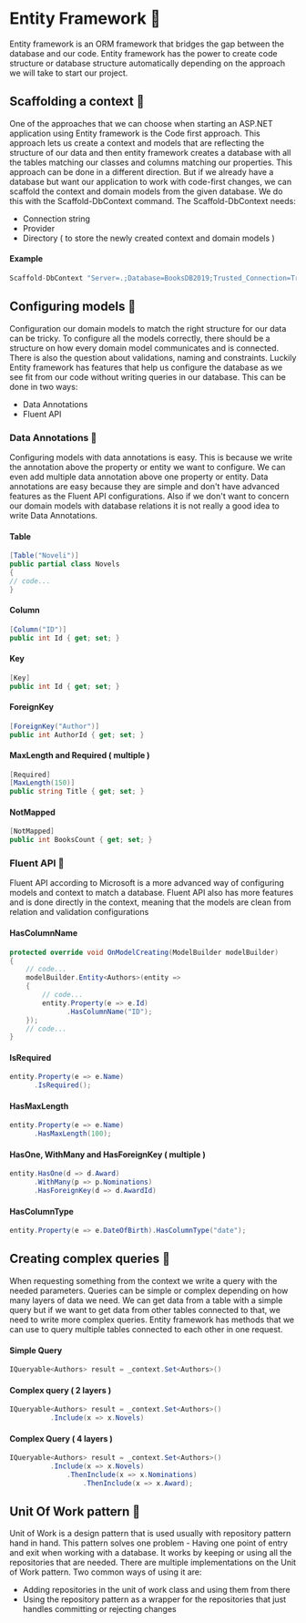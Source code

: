 # Entity Framework 🥐
Entity framework is an ORM framework that bridges the gap between the database and our code. Entity framework has the power to create code structure or database structure automatically depending on the approach we will take to start our project. 
## Scaffolding a context 🔸
One of the approaches that we can choose when starting an ASP.NET application using Entity framework is the Code first approach. This approach lets us create a context and models that are reflecting the structure of our data and then entity framework creates a database with all the tables matching our classes and columns matching our properties. This approach can be done in a different direction. But if we already have a database but want our application to work with code-first changes, we can scaffold the context and domain models from the given database. We do this with the Scaffold-DbContext command. The Scaffold-DbContext needs:
* Connection string
* Provider
* Directory ( to store the newly created context and domain models )

#### Example
```csharp aspnet
Scaffold-DbContext "Server=.;Database=BooksDB2019;Trusted_Connection=True;" Microsoft.EntityFrameworkCore.SqlServer -OutputDir Domain
```
## Configuring models 🔸
Configuration our domain models to match the right structure for our data can be tricky. To configure all the models correctly, there should be a structure on how every domain model communicates and is connected. There is also the question about validations, naming and constraints. Luckily Entity framework has features that help us configure the database as we see fit from our code without writing queries in our database. This can be done in two ways:
* Data Annotations
* Fluent API 
### Data Annotations 🔽
Configuring models with data annotations is easy. This is because we write the annotation above the property or entity we want to configure. We can even add multiple data annotation above one property or entity. Data annotations are easy because they are simple and don't have advanced features as the Fluent API configurations. Also if we don't want to concern our domain models with database relations it is not really a good idea to write Data Annotations. 
#### Table
```csharp
[Table("Noveli")]
public partial class Novels
{
// code...
}
```
#### Column
```csharp
[Column("ID")]
public int Id { get; set; }
```
#### Key
```csharp
[Key]
public int Id { get; set; }	
```
#### ForeignKey
```csharp
[ForeignKey("Author")]
public int AuthorId { get; set; }
```
#### MaxLength and Required ( multiple )
```csharp
[Required]
[MaxLength(150)]
public string Title { get; set; }
```
#### NotMapped 
```csharp
[NotMapped]
public int BooksCount { get; set; }
```
### Fluent API 🔽
Fluent API according to Microsoft is a more advanced way of configuring models and context to match a database. Fluent API also has more features and is done directly in the context, meaning that the models are clean from relation and validation configurations
#### HasColumnName
```csharp
protected override void OnModelCreating(ModelBuilder modelBuilder)
{
	// code...
    modelBuilder.Entity<Authors>(entity =>
    {
	    // code...
        entity.Property(e => e.Id)
	          .HasColumnName("ID");
    });
    // code...
}
```
#### IsRequired
```csharp
entity.Property(e => e.Name)
	  .IsRequired();
```
#### HasMaxLength
```csharp
entity.Property(e => e.Name)
	  .HasMaxLength(100);
```
#### HasOne, WithMany and HasForeignKey ( multiple )
```csharp
entity.HasOne(d => d.Award)
      .WithMany(p => p.Nominations)
      .HasForeignKey(d => d.AwardId)
```
#### HasColumnType
```csharp
entity.Property(e => e.DateOfBirth).HasColumnType("date");
```
## Creating complex queries 🔸
When requesting something from the context we write a query with the needed parameters. Queries can be simple or complex depending on how many layers of data we need. We can get data from a table with a simple query but if we want to get data from other tables connected to that, we need to write more complex queries. Entity framework has methods that we can use to query multiple tables connected to each other in one request.
#### Simple Query
```csharp
IQueryable<Authors> result = _context.Set<Authors>()
```
#### Complex query ( 2 layers )
```csharp
IQueryable<Authors> result = _context.Set<Authors>()
          .Include(x => x.Novels)
```
#### Complex Query ( 4 layers )
```csharp
IQueryable<Authors> result = _context.Set<Authors>()
          .Include(x => x.Novels)
              .ThenInclude(x => x.Nominations)
                  .ThenInclude(x => x.Award);
```
## Unit Of Work pattern 🔸
Unit of Work is a design pattern that is used usually with repository pattern hand in hand. This pattern solves one problem - Having one point of entry and exit when working with a database. It works by keeping or using all the repositories that are needed. There are multiple implementations on the Unit of Work pattern. Two common ways of using it are: 
* Adding repositories in the unit of work class and using them from there
* Using the repository pattern as a wrapper for the repositories that just handles committing or rejecting changes

